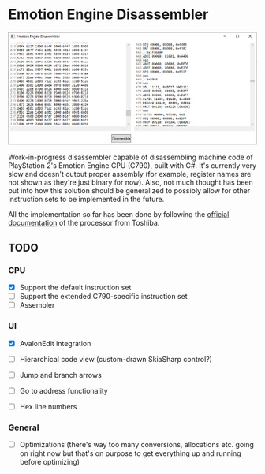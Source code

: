 # Emotion Engine Disassembler
![Disassembler screenshot](https://raw.githubusercontent.com/HankiDesign/EmotionEngineDisassembler/master/Screenshots/EmotionEngineDisassembler01.PNG)

Work-in-progress disassembler capable of disassembling machine code of PlayStation 2's Emotion Engine CPU (C790), built with C#. It's currently very slow and doesn't output proper assembly (for example, register names are not shown as they're just binary for now). Also, not much thought has been put into how this solution should be generalized to possibly allow for other instruction sets to be implemented in the future.

All the implementation so far has been done by following the [official documentation](https://wiki.qemu.org/images/2/2a/C790.pdf) of the processor from Toshiba.

## TODO

### CPU
- [X] Support the default instruction set
- [ ] Support the extended C790-specific instruction set 
- [ ] Assembler

### UI
- [X] AvalonEdit integration
- [ ] Hierarchical code view (custom-drawn SkiaSharp control?)
- [ ] Jump and branch arrows
- [ ] Go to address functionality
- [ ] Hex line numbers


### General
- [ ] Optimizations (there's way too many conversions, allocations etc. going on right now but that's on purpose to get everything up and running before optimizing)
